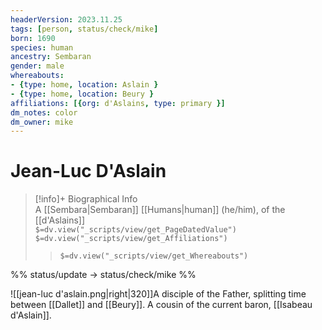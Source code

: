 ```yaml
---
headerVersion: 2023.11.25
tags: [person, status/check/mike]
born: 1690
species: human
ancestry: Sembaran
gender: male
whereabouts:
- {type: home, location: Aslain }
- {type: home, location: Beury }
affiliations: [{org: d'Aslains, type: primary }]
dm_notes: color
dm_owner: mike
---
```

# Jean-Luc D'Aslain
>[!info]+ Biographical Info  
> A [[Sembara|Sembaran]] [[Humans|human]] (he/him), of the [[d'Aslains]]  
> `$=dv.view("_scripts/view/get_PageDatedValue")`  
> `$=dv.view("_scripts/view/get_Affiliations")`  
>> `$=dv.view("_scripts/view/get_Whereabouts")`

%% status/update -> status/check/mike %%

![[jean-luc d'aslain.png|right|320]]A disciple of the Father, splitting time between [[Dallet]] and [[Beury]]. A cousin of the current baron, [[Isabeau d'Aslain]].

